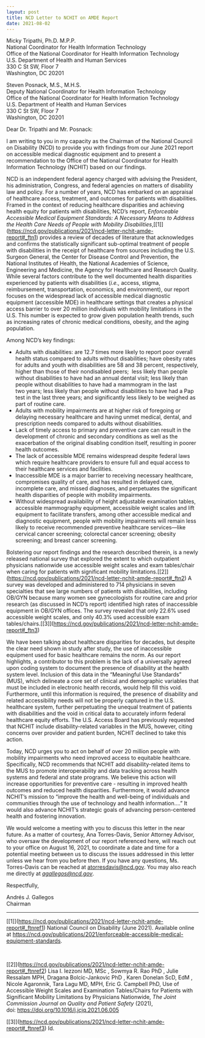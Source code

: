 ```yaml
---
layout: post
title: NCD Letter to NCHIT on AMDE Report
date: 2021-08-02
---
```

Micky Tripathi, Ph.D. M.P.P.\
National Coordinator for Health Information Technology\
Office of the National Coordinator for Health Information Technology\
U.S. Department of Health and Human Services\
330 C St SW, Floor 7\
Washington, DC 20201

Steven Posnack, M.S., M.H.S.\
Deputy National Coordinator for Health Information Technology\
Office of the National Coordinator for Health Information Technology\
U.S. Department of Health and Human Services\
330 C St SW, Floor 7\
Washington, DC 20201

Dear Dr. Tripathi and Mr. Posnack:

I am writing to you in my capacity as the Chairman of the National Council on Disability (NCD) to provide you with findings from our June 2021 report on accessible medical diagnostic equipment and to present a recommendation to the Office of the National Coordinator for Health Information Technology (NCHIT) based on our findings.

NCD is an independent federal agency charged with advising the President, his administration, Congress, and federal agencies on matters of disability law and policy. For a number of years, NCD has embarked on an appraisal of healthcare access, treatment, and outcomes for patients with disabilities. Framed in the context of reducing healthcare disparities and achieving health equity for patients with disabilities, NCD’s report, *Enforceable Accessible Medical Equipment Standards: A Necessary Means to Address the Health Care Needs of People with Mobility Disabilities*,[\[1]](https://ncd.gov/publications/2021/ncd-letter-nchit-amde-report#_ftn1) provides a review of decades of literature that acknowledges and confirms the statistically significant sub-optimal treatment of people with disabilities in the receipt of healthcare from sources including the U.S. Surgeon General, the Center for Disease Control and Prevention, the National Institutes of Health, the National Academies of Science, Engineering and Medicine, the Agency for Healthcare and Research Quality. While several factors contribute to the well documented health disparities experienced by patients with disabilities (*i.e.,* access, stigma, reimbursement, transportation, economics, and environment), our report focuses on the widespread lack of accessible medical diagnostic equipment (accessible MDE) in healthcare settings that creates a physical access barrier to over 20 million individuals with mobility limitations in the U.S. This number is expected to grow given population health trends, such as increasing rates of chronic medical conditions, obesity, and the aging population.

Among NCD’s key findings:

* Adults with disabilities: are 12.7 times more likely to report poor overall health status compared to adults without disabilities; have obesity rates for adults and youth with disabilities are 58 and 38 percent, respectively, higher than those of their nondisabled peers;  less likely than people without disabilities to have had an annual dental visit; less likely than people without disabilities to have had a mammogram in the last two years; less likely than people without disabilities to have had a Pap test in the last three years; and significantly less likely to be weighed as part of routine care.
* Adults with mobility impairments are at higher risk of foregoing or delaying necessary healthcare and having unmet medical, dental, and prescription needs compared to adults without disabilities.
* Lack of timely access to primary and preventive care can result in the development of chronic and secondary conditions as well as the exacerbation of the original disabling condition itself, resulting in poorer health outcomes.
* The lack of accessible MDE remains widespread despite federal laws which require healthcare providers to ensure full and equal access to their healthcare services and facilities.
* Inaccessible MDE is a major barrier to receiving necessary healthcare, compromises quality of care, and has resulted in delayed care, incomplete care, and missed diagnoses, and perpetuates the significant health disparities of people with mobility impairments.
* Without widespread availability of height adjustable examination tables, accessible mammography equipment, accessible weight scales and lift equipment to facilitate transfers, among other accessible medical and diagnostic equipment, people with mobility impairments will remain less likely to receive recommended preventive healthcare services—like cervical cancer screening; colorectal cancer screening; obesity screening; and breast cancer screening.

Bolstering our report findings and the research described therein, is a newly released national survey that explored the extent to which outpatient physicians nationwide use accessible weight scales and exam tables/chair when caring for patients with significant mobility limitations.[\[2]](https://ncd.gov/publications/2021/ncd-letter-nchit-amde-report#_ftn2) A survey was developed and administered to 714 physicians in seven specialties that see large numbers of patients with disabilities, including OB/GYN because many women see gynecologists for routine care and prior research (as discussed in NCD’s report) identified high rates of inaccessible equipment in OB/GYN offices. The survey revealed that only 22.6% used accessible weight scales, and only 40.3% used accessible exam tables/chairs.[\[3]](https://ncd.gov/publications/2021/ncd-letter-nchit-amde-report#_ftn3)

We have been talking about healthcare disparities for decades, but despite the clear need shown in study after study, the use of inaccessible equipment used for basic healthcare remains the norm. As our report highlights, a contributor to this problem is the lack of a universally agreed upon coding system to document the presence of disability at the health system level. Inclusion of this data in the “Meaningful Use Standards” (MUS), which delineate a core set of clinical and demographic variables that must be included in electronic health records, would help fill this void. Furthermore, until this information is required, the presence of disability and related accessibility needs will not be properly captured in the U.S. healthcare system, further perpetuating the unequal treatment of patients with disabilities and the void in critical data to accurately inform federal healthcare equity efforts. The U.S. Access Board has previously requested that NCHIT include disability-related variables in the MUS, however, citing concerns over provider and patient burden, NCHIT declined to take this action.

Today, NCD urges you to act on behalf of over 20 million people with mobility impairments who need improved access to equitable healthcare. Specifically, NCD recommends that NCHIT add disability-related items to the MUS to promote interoperability and data tracking across health systems and federal and state programs. We believe this action will increase opportunities for preventive care - resulting in improved health outcomes and reduced health disparities. Furthermore, it would advance NCHIT’s mission to “improve the health and well-being of individuals and communities through the use of technology and health information….” It would also advance NCHIT’s strategic goals of advancing person-centered health and fostering innovation.

We would welcome a meeting with you to discuss this letter in the near future. As a matter of courtesy, Ana Torres-Davis, Senior Attorney Advisor, who oversaw the development of our report referenced here, will reach out to your office on August 16, 2021, to coordinate a date and time for a potential meeting between us to discuss the issues addressed in this letter unless we hear from you before then. If you have any questions, Ms. Torres-Davis can be reached at [atorresdavis@ncd.gov](mailto:atorresdavis@ncd.gov). You may also reach me directly at *[agallegos@ncd.gov](mailto:agallegos@ncd.gov)*.   

Respectfully,

Andrés J. Gallegos\
Chairman



- - -

[\[1]](https://ncd.gov/publications/2021/ncd-letter-nchit-amde-report#_ftnref1) National Council on Disability (June 2021). Available online at <https://ncd.gov/publications/2021/enforceable-accessible-medical-equipment-standards>.

 

[\[2]](https://ncd.gov/publications/2021/ncd-letter-nchit-amde-report#_ftnref2) Lisa I. Iezzoni MD, MSc , Sowmya R. Rao PhD , Julie Ressalam MPH, Dragana Bolcic-Jankovic PhD , Karen Donelan ScD, EdM , Nicole Agaronnik, Tara Lagu MD, MPH, Eric G. Campbell PhD, Use of Accessible Weight Scales and Examination Tables/Chairs for Patients with Significant Mobility Limitations by Physicians Nationwide, *The Joint Commission Journal on Quality and Patient Safety* (2021), doi: <https://doi.org/10.1016/j.jcjq.2021.06.005>

[\[3]](https://ncd.gov/publications/2021/ncd-letter-nchit-amde-report#_ftnref3) Id.

